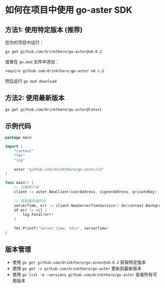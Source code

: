 # 如何在项目中使用 go-aster SDK

## 方法1: 使用特定版本 (推荐)

在你的项目中运行：

```bash
go get github.com/drinkthere/go-aster@v0.0.2
```

或者在 `go.mod` 文件中添加：

```go
require github.com/drinkthere/go-aster v0.0.2
```

然后运行 `go mod download`

## 方法2: 使用最新版本

```bash
go get github.com/drinkthere/go-aster@latest
```

## 示例代码

```go
package main

import (
    "context"
    "fmt"
    "log"
    
    aster "github.com/drinkthere/go-aster/v3"
)

func main() {
    // 创建客户端
    client := aster.NewClient(userAddress, signerAddress, privateKey)
    
    // 获取服务器时间
    serverTime, err := client.NewServerTimeService().Do(context.Background())
    if err != nil {
        log.Fatal(err)
    }
    
    fmt.Printf("Server time: %d\n", serverTime)
}
```

## 版本管理

- 使用 `go get github.com/drinkthere/go-aster@v0.0.2` 获取特定版本
- 使用 `go get -u github.com/drinkthere/go-aster` 更新到最新版本
- 使用 `go list -m -versions github.com/drinkthere/go-aster` 查看所有可用版本
